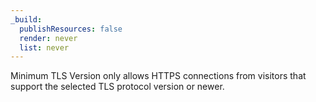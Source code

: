 ```yaml
---
_build:
  publishResources: false
  render: never
  list: never
---
```


Minimum TLS Version only allows HTTPS connections from visitors that support the selected TLS protocol version or newer.
